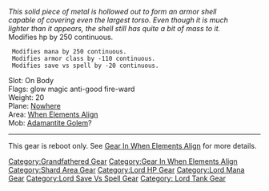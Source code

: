 *This solid piece of metal is hollowed out to form an armor shell*  
*capable of covering even the largest torso. Even though it is much*  
*lighter than it appears, the shell still has quite a bit of mass to
it.*  
Modifies hp by 250 continuous.

` Modifies mana by 250 continuous.`  
` Modifies armor class by -110 continuous.`  
` Modifies save vs spell by -20 continuous.`

Slot: On Body  
Flags: glow magic anti-good fire-ward  
Weight: 20  
Plane: [Nowhere](:Category:Nowhere "wikilink")  
Area: [When Elements Align](:Category:When_Elements_Align "wikilink")  
Mob: [Adamantite Golem](Adamantite_Golem "wikilink")?  

------------------------------------------------------------------------

This gear is reboot only. See [Gear In When Elements
Align](:Category:Gear_In_When_Elements_Align "wikilink") for more
details.

[Category:Grandfathered Gear](Category:Grandfathered_Gear "wikilink")
[Category:Gear In When Elements
Align](Category:Gear_In_When_Elements_Align "wikilink") [Category:Shard
Area Gear](Category:Shard_Area_Gear "wikilink") [Category:Lord HP
Gear](Category:Lord_HP_Gear "wikilink") [Category:Lord Mana
Gear](Category:Lord_Mana_Gear "wikilink") [Category:Lord Save Vs Spell
Gear](Category:Lord_Save_Vs_Spell_Gear "wikilink") [Category: Lord Tank
Gear](Category:_Lord_Tank_Gear "wikilink")
